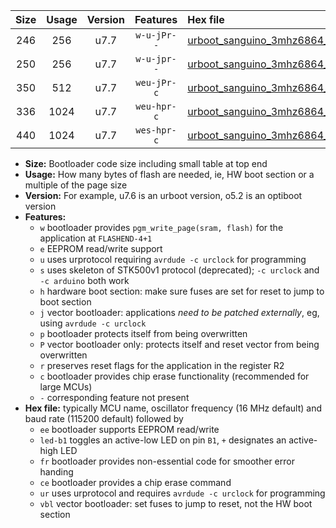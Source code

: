 |Size|Usage|Version|Features|Hex file|
|:-:|:-:|:-:|:-:|:--|
|246|256|u7.7|`w-u-jPr--`|[urboot_sanguino_3mhz6864_460800bps_led+b0_ur_vbl.hex](https://raw.githubusercontent.com/stefanrueger/urboot.hex/main/boards/sanguino/fcpu_3mhz6864/460800_bps/urboot_sanguino_3mhz6864_460800bps_led+b0_ur_vbl.hex)|
|250|256|u7.7|`w-u-jpr--`|[urboot_sanguino_3mhz6864_460800bps_led+b0_fr_ur_vbl.hex](https://raw.githubusercontent.com/stefanrueger/urboot.hex/main/boards/sanguino/fcpu_3mhz6864/460800_bps/urboot_sanguino_3mhz6864_460800bps_led+b0_fr_ur_vbl.hex)|
|350|512|u7.7|`weu-jPr-c`|[urboot_sanguino_3mhz6864_460800bps_ee_led+b0_fr_ce_ur_vbl.hex](https://raw.githubusercontent.com/stefanrueger/urboot.hex/main/boards/sanguino/fcpu_3mhz6864/460800_bps/urboot_sanguino_3mhz6864_460800bps_ee_led+b0_fr_ce_ur_vbl.hex)|
|336|1024|u7.7|`weu-hpr-c`|[urboot_sanguino_3mhz6864_460800bps_ee_led+b0_fr_ce_ur.hex](https://raw.githubusercontent.com/stefanrueger/urboot.hex/main/boards/sanguino/fcpu_3mhz6864/460800_bps/urboot_sanguino_3mhz6864_460800bps_ee_led+b0_fr_ce_ur.hex)|
|440|1024|u7.7|`wes-hpr-c`|[urboot_sanguino_3mhz6864_460800bps_ee_led+b0_fr_ce.hex](https://raw.githubusercontent.com/stefanrueger/urboot.hex/main/boards/sanguino/fcpu_3mhz6864/460800_bps/urboot_sanguino_3mhz6864_460800bps_ee_led+b0_fr_ce.hex)|

- **Size:** Bootloader code size including small table at top end
- **Usage:** How many bytes of flash are needed, ie, HW boot section or a multiple of the page size
- **Version:** For example, u7.6 is an urboot version, o5.2 is an optiboot version
- **Features:**
  + `w` bootloader provides `pgm_write_page(sram, flash)` for the application at `FLASHEND-4+1`
  + `e` EEPROM read/write support
  + `u` uses urprotocol requiring `avrdude -c urclock` for programming
  + `s` uses skeleton of STK500v1 protocol (deprecated); `-c urclock` and `-c arduino` both work
  + `h` hardware boot section: make sure fuses are set for reset to jump to boot section
  + `j` vector bootloader: applications *need to be patched externally*, eg, using `avrdude -c urclock`
  + `p` bootloader protects itself from being overwritten
  + `P` vector bootloader only: protects itself and reset vector from being overwritten
  + `r` preserves reset flags for the application in the register R2
  + `c` bootloader provides chip erase functionality (recommended for large MCUs)
  + `-` corresponding feature not present
- **Hex file:** typically MCU name, oscillator frequency (16 MHz default) and baud rate (115200 default) followed by
  + `ee` bootloader supports EEPROM read/write
  + `led-b1` toggles an active-low LED on pin `B1`, `+` designates an active-high LED
  + `fr` bootloader provides non-essential code for smoother error handing
  + `ce` bootloader provides a chip erase command
  + `ur` uses urprotocol and requires `avrdude -c urclock` for programming
  + `vbl` vector bootloader: set fuses to jump to reset, not the HW boot section
